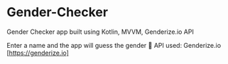 # Gender-Checker
Gender Checker app built using Kotlin, MVVM, Genderize.io API

Enter a name and the app will guess the gender 🤩
API used: Genderize.io [https://genderize.io]
